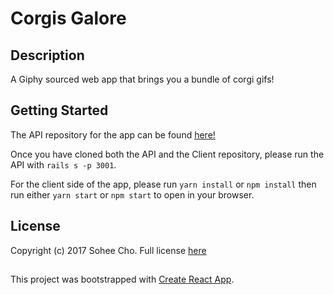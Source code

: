 # Corgis Galore

## Description
A Giphy sourced web app that brings you a bundle of corgi gifs!

## Getting Started

The API repository for the app can be found [here!](https://github.com/soheecho94/corgis-galore-api)

Once you have cloned both the API and the Client repository, please run the API with `rails s -p 3001`.

For the client side of the app, please run `yarn install` or `npm install` then run either `yarn start` or `npm start` to open in your browser.

## License

Copyright (c) 2017 Sohee Cho. Full license [here](https://github.com/soheecho94/corgis-galore-client/blob/master/LICENSE.md)

##

This project was bootstrapped with [Create React App](https://github.com/facebookincubator/create-react-app).
